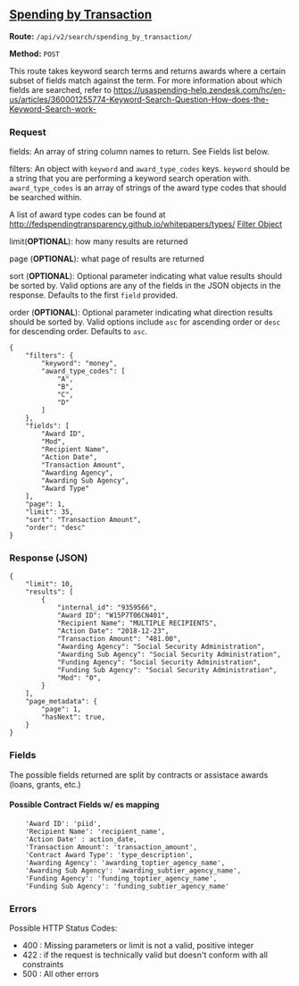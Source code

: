 ## [Spending by Transaction](#spending-by-transaction)
**Route:** `/api/v2/search/spending_by_transaction/`

**Method:** `POST`

This route takes keyword search terms and returns awards where a certain subset of fields match against the term. For more information about which fields are searched, refer to https://usaspending-help.zendesk.com/hc/en-us/articles/360001255774-Keyword-Search-Question-How-does-the-Keyword-Search-work-
### Request
fields: An array of string column names to return. See Fields list below.

filters: An object with `keyword` and `award_type_codes` keys. `keyword` should be a string that you are performing a keyword search operation with. `award_type_codes` is an array of strings of the award type codes that should be searched within.

A list of award type codes can be found at http://fedspendingtransparency.github.io/whitepapers/types/
[Filter Object](../../search_filters.md)

limit(**OPTIONAL**): how many results are returned

page (**OPTIONAL**):  what page of results are returned

sort (**OPTIONAL**): Optional parameter indicating what value results should be sorted by. Valid options are any of the fields in the JSON objects in the response. Defaults to the first `field` provided.

order (**OPTIONAL**): Optional parameter indicating what direction results should be sorted by. Valid options include `asc` for ascending order or `desc` for descending order. Defaults to `asc`.

```
{
    "filters": {
        "keyword": "money",
        "award_type_codes": [
            "A",
            "B",
            "C",
            "D"
        ]
    },
    "fields": [
        "Award ID",
        "Mod",
        "Recipient Name",
        "Action Date",
        "Transaction Amount",
        "Awarding Agency",
        "Awarding Sub Agency",
        "Award Type"
    ],
    "page": 1,
    "limit": 35,
    "sort": "Transaction Amount",
    "order": "desc"
}
```

### Response (JSON)

```
{
    "limit": 10,
    "results": [
        {
            "internal_id": "9359566",
            "Award ID": "W15P7T06CN401",
            "Recipient Name": "MULTIPLE RECIPIENTS",
            "Action Date": "2018-12-23",
            "Transaction Amount": "481.00",
            "Awarding Agency": "Social Security Administration",
            "Awarding Sub Agency": "Social Security Administration",
            "Funding Agency": "Social Security Administration",
            "Funding Sub Agency": "Social Security Administration",
            "Mod": "0",
        }
    ],
    "page_metadata": {
        "page": 1,
        "hasNext": true,
    }
}
```

### Fields
The possible fields returned are split by contracts or assistace awards (loans, grants, etc.)

#### Possible Contract Fields w/ es mapping
```
    'Award ID': 'piid',
    'Recipient Name': 'recipient_name',
    'Action Date' : action_date,
    'Transaction Amount': 'transaction_amount',
    'Contract Award Type': 'type_description',
    'Awarding Agency': 'awarding_toptier_agency_name',
    'Awarding Sub Agency': 'awarding_subtier_agency_name',
    'Funding Agency': 'funding_toptier_agency_name',
    'Funding Sub Agency': 'funding_subtier_agency_name'

 ```
### Errors
Possible HTTP Status Codes:
* 400 : Missing parameters or limit is not a valid, positive integer
* 422 : if the request is technically valid but doesn't conform with all constraints
* 500 : All other errors

